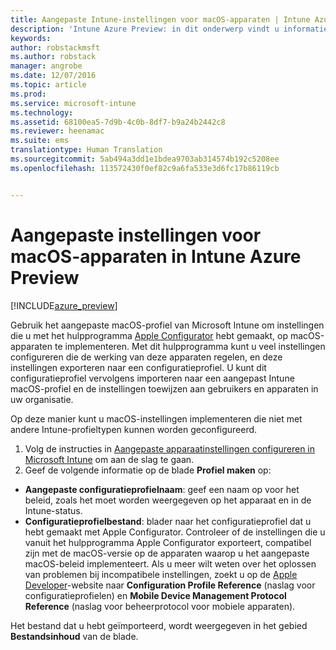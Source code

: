 ```yaml
---
title: Aangepaste Intune-instellingen voor macOS-apparaten | Intune Azure Preview | Microsoft Docs
description: 'Intune Azure Preview: in dit onderwerp vindt u informatie over de instellingen die u kunt gebruiken in een aangepast macOS-profiel.'
keywords: 
author: robstackmsft
ms.author: robstack
manager: angrobe
ms.date: 12/07/2016
ms.topic: article
ms.prod: 
ms.service: microsoft-intune
ms.technology: 
ms.assetid: 68100ea5-7d9b-4c0b-8df7-b9a24b2442c8
ms.reviewer: heenamac
ms.suite: ems
translationtype: Human Translation
ms.sourcegitcommit: 5ab494a3dd1e1bdea9703ab314574b192c5208ee
ms.openlocfilehash: 113572430f0ef82c9a6fa533e3d6fc17b86119cb


---
```


# <a name="custom-settings-for-macos-devices-in-intune-azure-preview"></a>Aangepaste instellingen voor macOS-apparaten in Intune Azure Preview

[!INCLUDE[azure_preview](../includes/azure_preview.md)]

Gebruik het aangepaste macOS-profiel van Microsoft Intune om instellingen die u met het hulpprogramma [Apple Configurator](https://itunes.apple.com/app/apple-configurator-2/id1037126344?mt=12) hebt gemaakt, op macOS-apparaten te implementeren. Met dit hulpprogramma kunt u veel instellingen configureren die de werking van deze apparaten regelen, en deze instellingen exporteren naar een configuratieprofiel. U kunt dit configuratieprofiel vervolgens importeren naar een aangepast Intune macOS-profiel en de instellingen toewijzen aan gebruikers en apparaten in uw organisatie.

Op deze manier kunt u macOS-instellingen implementeren die niet met andere Intune-profieltypen kunnen worden geconfigureerd.


1. Volg de instructies in [Aangepaste apparaatinstellingen configureren in Microsoft Intune](how-to-configure-custom-settings.md) om aan de slag te gaan.
2. Geef de volgende informatie op de blade **Profiel maken** op:

- **Aangepaste configuratieprofielnaam**: geef een naam op voor het beleid, zoals het moet worden weergegeven op het apparaat en in de Intune-status.
- **Configuratieprofielbestand**: blader naar het configuratieprofiel dat u hebt gemaakt met Apple Configurator.
Controleer of de instellingen die u vanuit het hulpprogramma Apple Configurator exporteert, compatibel zijn met de macOS-versie op de apparaten waarop u het aangepaste macOS-beleid implementeert. Als u meer wilt weten over het oplossen van problemen bij incompatibele instellingen, zoekt u op de [Apple Developer](https://developer.apple.com/)-website naar **Configuration Profile Reference** (naslag voor configuratieprofielen) en **Mobile Device Management Protocol Reference** (naslag voor beheerprotocol voor mobiele apparaten).

Het bestand dat u hebt geïmporteerd, wordt weergegeven in het gebied **Bestandsinhoud** van de blade.



<!--HONumber=Feb17_HO1-->


